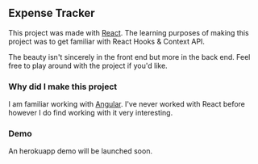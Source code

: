 ## Expense Tracker

This project was made with [React](https://reactjs.org/). The learning purposes of making this project was to get familiar with React Hooks & Context API.

The beauty isn't sincerely in the front end but more in the back end. Feel free to play around with the project if you'd like.

### Why did I make this project

I am familiar working with [Angular](https://angular.io/). I've never worked with React before however I do find working with it very interesting.

### Demo

An herokuapp demo will be launched soon.